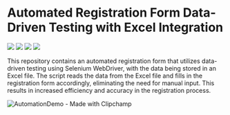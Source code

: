 # Automated Registration Form Data-Driven Testing with Excel Integration
![](https://img.shields.io/badge/Langauge-Java-critical)
![](https://img.shields.io/badge/selenium--java-4.8.3-informational?style=flat&logo=data:image/svg%2bxml;base64,<BASE64_DATA>)
![](https://img.shields.io/badge/org.apache.poi-4.1.2-informational?style=flat&logo=data:image/svg%2bxml;base64,<BASE64_DATA>)
![](https://img.shields.io/badge/IDE-Eclipse-success)

This repository contains an automated registration form that utilizes data-driven testing using Selenium WebDriver, 
with the data being stored in an Excel file. The script reads the data from the Excel file and fills in the registration 
form accordingly, eliminating the need for manual input. This results in increased efficiency and accuracy in the registration process.

![AutomationDemo - Made with Clipchamp](https://user-images.githubusercontent.com/89960171/229982509-872e67b0-21ef-4f41-a9c3-c6b39f99f74c.gif)
